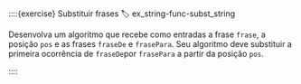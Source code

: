 ::::{exercise} Substituir frases
:label: ex_string-func-subst_string

Desenvolva um algoritmo que recebe como entradas a frase `frase`, a posição `pos` e as frases `fraseDe` e `frasePara`. Seu algoritmo deve substituir a primeira ocorrência de `fraseDe`por `frasePara` a partir da posição `pos`.

::::

